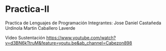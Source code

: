 # Practica-II
Practica de Lenguajes de Programación
Integrantes:
Jose Daniel Castañeda Urdinola
Martin Caballero Laverde

Video Sustentación
https://www.youtube.com/watch?v=d3BN6kTtruM&feature=youtu.be&ab_channel=Cabezon898
